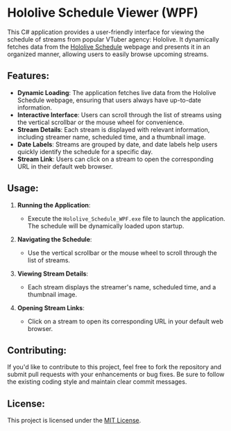 # Hololive Schedule Viewer (WPF)

This C# application provides a user-friendly interface for viewing the schedule of streams from popular VTuber agency: Hololive. It dynamically fetches data from the [Hololive Schedule](https://schedule.hololive.tv/lives) webpage and presents it in an organized manner, allowing users to easily browse upcoming streams.

## Features:

- **Dynamic Loading**: The application fetches live data from the Hololive Schedule webpage, ensuring that users always have up-to-date information.
- **Interactive Interface**: Users can scroll through the list of streams using the vertical scrollbar or the mouse wheel for convenience.
- **Stream Details**: Each stream is displayed with relevant information, including streamer name, scheduled time, and a thumbnail image.
- **Date Labels**: Streams are grouped by date, and date labels help users quickly identify the schedule for a specific day.
- **Stream Link**: Users can click on a stream to open the corresponding URL in their default web browser.

## Usage:

1. **Running the Application**:
   - Execute the `Hololive_Schedule_WPF.exe` file to launch the application. The schedule will be dynamically loaded upon startup.

2. **Navigating the Schedule**:
   - Use the vertical scrollbar or the mouse wheel to scroll through the list of streams.

3. **Viewing Stream Details**:
   - Each stream displays the streamer's name, scheduled time, and a thumbnail image.

4. **Opening Stream Links**:
   - Click on a stream to open its corresponding URL in your default web browser.

## Contributing:

If you'd like to contribute to this project, feel free to fork the repository and submit pull requests with your enhancements or bug fixes. Be sure to follow the existing coding style and maintain clear commit messages.

## License:

This project is licensed under the [MIT License](LICENSE).
